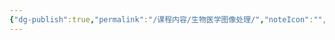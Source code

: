 ```yaml
---
{"dg-publish":true,"permalink":"/课程内容/生物医学图像处理/","noteIcon":"","created":"2023-12-24T16:52:31.623+08:00","updated":"2023-12-24T16:53:44.036+08:00"}
---
```


